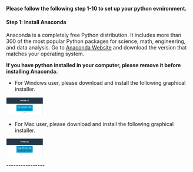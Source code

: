 **Please follow the following step 1-10 to set up your python evnironment.**

#### Step 1: Install Anaconda

Anaconda is a completely free Python distribution. It includes more than 300 of the most popular Python packages for science, math, engineering, and data analysis. Go to [Anaconda Website](https://www.continuum.io/downloads) and download the version that matches your operating system.

**If you have python installed in your computer, please remove it before installing Anaconda.**

+ For Windows user, please download and install the following graphical installer.
<img src="pic\Anaconda_Windows.png" style="width: 100px;"/>

+ For Mac user, please download and install the following graphical installer.
<img src="pic\Anaconda_Mac.png" style="width: 100px;"/>

**----------------**
